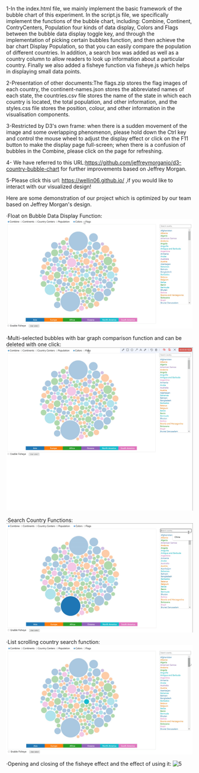 1-In the index.html file, we mainly implement the basic framework of the bubble chart of this experiment. In the script.js file, we specifically implement the functions of the bubble chart, including: Combine, Continent, ContryCenters, Population four kinds of data display, Colors and Flags between the bubble data display toggle key, and through the implementation of picking certain bubbles function, and then achieve the bar chart Display Population, so that you can easily compare the population of different countries. In addition, a search box was added as well as a country column to allow readers to look up information about a particular country. Finally we also added a fisheye function via fisheye.js which helps in displaying small data points.

2-Presentation of other documents:The flags.zip stores the flag images of each country, the continent-names.json stores the abbreviated names of each state, the countries.csv file stores the name of the state in which each country is located, the total population, and other information, and the styles.css file stores the position, colour, and other information in the visualisation components.

3-Restricted by D3's own frame: when there is a sudden movement of the image and some overlapping phenomenon, please hold down the Ctrl key and control the mouse wheel to adjust the display effect or click on the F11 button to make the display page full-screen; when there is a confusion of bubbles in the Combine, please click on the page for refreshing.

4- We have referred to this URL:https://github.com/jeffreymorganio/d3-country-bubble-chart for further improvements based on Jeffrey Morgan.

5-Please click this url: https://wellin06.github.io/ ,if you would like to interact with our visualized design!

Here are some demonstration of our project which is optimized by our team based on Jeffrey Morgan's design.

·Float on Bubble Data Display Function:
![1](/1-浮于气泡显示数据功能.gif?raw=true)

·Multi-selected bubbles with bar graph comparison function and can be deleted with one click:
![2](/2-多选气泡与可柱状图对比功能且可一键删除功能.gif?raw=true)

·Search Country Functions:
![3](/3-搜索国家功能.gif?raw=true)

·List scrolling country search function:
![4](/4-列表滚动查询国家功能.gif?raw=true)

·Opening and closing of the fisheye effect and the effect of using it:
![5](/5-鱼眼效果的开闭与使用效果.gif?raw=true)




